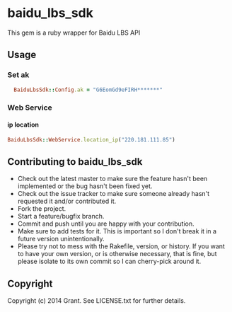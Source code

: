 # baidu_lbs_sdk

This gem is a ruby wrapper for Baidu LBS API

## Usage

### Set ak

```ruby
  BaiduLbsSdk::Config.ak = "G6EomGd9eFIRH*******"
```

### Web Service

#### ip location

```ruby
BaiduLbsSdk::WebService.location_ip("220.181.111.85")
```

## Contributing to baidu_lbs_sdk
 
* Check out the latest master to make sure the feature hasn't been implemented or the bug hasn't been fixed yet.
* Check out the issue tracker to make sure someone already hasn't requested it and/or contributed it.
* Fork the project.
* Start a feature/bugfix branch.
* Commit and push until you are happy with your contribution.
* Make sure to add tests for it. This is important so I don't break it in a future version unintentionally.
* Please try not to mess with the Rakefile, version, or history. If you want to have your own version, or is otherwise necessary, that is fine, but please isolate to its own commit so I can cherry-pick around it.

## Copyright

Copyright (c) 2014 Grant. See LICENSE.txt for
further details.

